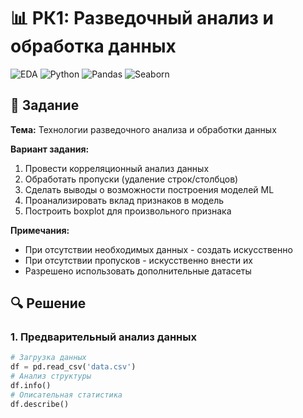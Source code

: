 # 📊 РК1: Разведочный анализ и обработка данных

![EDA](https://img.shields.io/badge/EDA-Exploratory%20Data%20Analysis-0078D7)
![Python](https://img.shields.io/badge/Python-3.8%2B-blue?logo=python)
![Pandas](https://img.shields.io/badge/Pandas-1.3%2B-orange?logo=pandas)
![Seaborn](https://img.shields.io/badge/Visualization-Seaborn-lightblue?logo=seaborn)

## 📌 Задание
**Тема:** Технологии разведочного анализа и обработки данных

**Вариант задания:**
1. Провести корреляционный анализ данных
2. Обработать пропуски (удаление строк/столбцов)
3. Сделать выводы о возможности построения моделей ML
4. Проанализировать вклад признаков в модель
5. Построить boxplot для произвольного признака

**Примечания:**
- При отсутствии необходимых данных - создать искусственно
- При отсутствии пропусков - искусственно внести их
- Разрешено использовать дополнительные датасеты

## 🔍 Решение

### 1. Предварительный анализ данных
```python
# Загрузка данных
df = pd.read_csv('data.csv')
# Анализ структуры
df.info()
# Описательная статистика
df.describe()